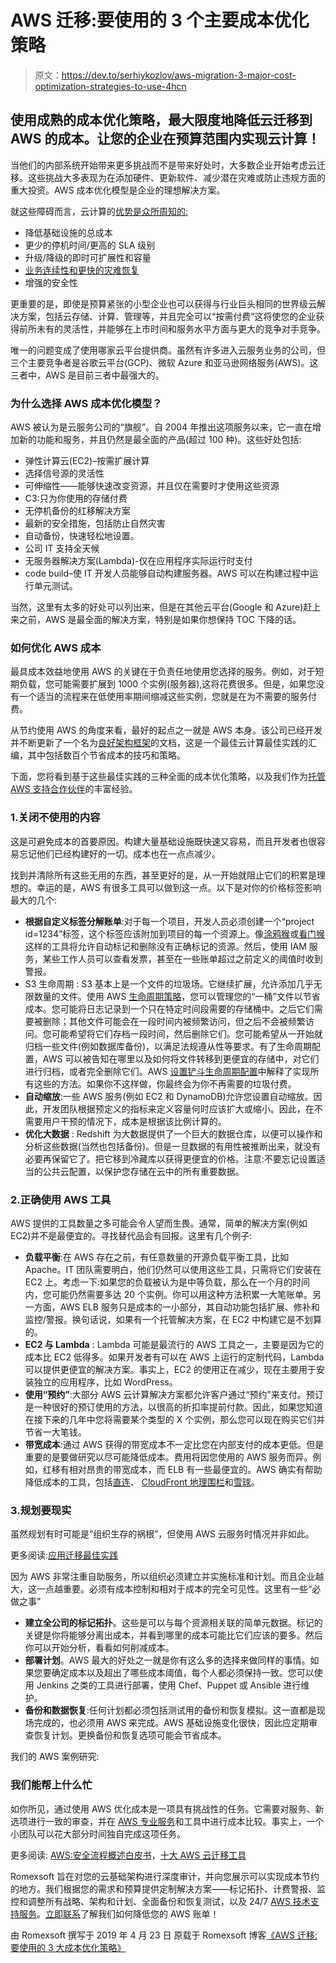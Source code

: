 # AWS 迁移:要使用的 3 个主要成本优化策略

> 原文：<https://dev.to/serhiykozlov/aws-migration-3-major-cost-optimization-strategies-to-use-4hcn>

## 使用成熟的成本优化策略，最大限度地降低云迁移到 AWS 的成本。让您的企业在预算范围内实现云计算！

当他们的内部系统开始带来更多挑战而不是带来好处时，大多数企业开始考虑云迁移。这些挑战大多表现为在添加硬件、更新软件、减少潜在灾难或防止违规方面的重大投资。AWS 成本优化模型是企业的理想解决方案。

就这些障碍而言，云计算的[优势是众所周知的:](https://www.romexsoft.com/blog/migration-to-aws-cloud-benefits/)

*   降低基础设施的总成本
*   更少的停机时间/更高的 SLA 级别
*   升级/降级的即时可扩展性和容量
*   [业务连续性和更快的灾难恢复](https://www.romexsoft.com/blog/disaster-recovery-plan/)
*   增强的安全性

更重要的是，即使是预算紧张的小型企业也可以获得与行业巨头相同的世界级云解决方案，包括云存储、计算、管理等，并且完全可以“按需付费”这将使您的企业获得前所未有的灵活性，并能够在上市时间和服务水平方面与更大的竞争对手竞争。

唯一的问题变成了使用哪家云平台提供商。虽然有许多进入云服务业务的公司，但三个主要竞争者是谷歌云平台(GCP)、微软 Azure 和亚马逊网络服务(AWS)。这三者中，AWS 是目前三者中最强大的。

### 为什么选择 AWS 成本优化模型？

AWS 被认为是云服务公司的“旗舰”。自 2004 年推出这项服务以来，它一直在增加新的功能和服务，并且仍然是最全面的产品(超过 100 种)。这些好处包括:

*   弹性计算云(EC2)–按需扩展计算
*   选择信号源的灵活性
*   可伸缩性——能够快速改变资源，并且仅在需要时才使用这些资源
*   C3:只为你使用的存储付费
*   无停机备份的红移解决方案
*   最新的安全措施，包括防止自然灾害
*   自动备份，快速轻松地设置。
*   公司 IT 支持全天候
*   无服务器解决方案(Lambda)-仅在应用程序实际运行时支付
*   code build–使 IT 开发人员能够自动构建服务器。AWS 可以在构建过程中运行单元测试。

当然，这里有太多的好处可以列出来，但是在其他云平台(Google 和 Azure)赶上来之前，AWS 是最全面的解决方案，特别是如果你想保持 TOC 下降的话。

### 如何优化 AWS 成本

最具成本效益地使用 AWS 的关键在于负责任地使用您选择的服务。例如，对于短期负载，您可能需要扩展到 1000 个实例(服务器),这将花费很多。但是，如果您没有一个适当的流程来在低使用率期间缩减这些实例，您就是在为不需要的服务付费。

从节约使用 AWS 的角度来看，最好的起点之一就是 AWS 本身。该公司已经开发并不断更新了一个名为[良好架构框架](https://aws.amazon.com/architecture/well-architected/)的文档，这是一个最佳云计算最佳实践的汇编，其中包括数百个节省成本的技巧和策略。

下面，您将看到基于这些最佳实践的三种全面的成本优化策略，以及我们作为[托管 AWS 支持合作伙伴](https://www.romexsoft.com/aws-managed-services/)的丰富经验。

### 1.关闭不使用的内容

这是可避免成本的首要原因。构建大量基础设施既快速又容易，而且开发者也很容易忘记他们已经构建好的一切。成本也在一点点减少。

找到并清除所有这些无用的东西，甚至更好的是，从一开始就阻止它们的积累是理想的。幸运的是，AWS 有很多工具可以做到这一点。以下是对你的价格标签影响最大的几个:

*   **根据自定义标签分解账单**:对于每一个项目，开发人员必须创建一个“project id=1234”标签，这个标签应该附加到项目的每一个资源上。像[涂鸦猴](http://answersforaws.com/code/graffiti-monkey/)或[看门猴](https://medium.com/netflix-techblog/janitor-monkey-keeping-the-cloud-tidy-and-clean-d517ad74d648)这样的工具将允许自动标记和删除没有正确标记的资源。然后，使用 IAM 服务，某些工作人员可以查看发票，甚至在一些账单超过之前定义的阈值时收到警报。
*   S3 生命周期 : S3 基本上是一个文件的垃圾场。它继续扩展，允许添加几乎无限数量的文件。使用 AWS [生命周期策略](https://docs.aws.amazon.com/AmazonS3/latest/dev/object-lifecycle-mgmt.html)，您可以管理您的“一桶”文件以节省成本。您可能将日志记录到一个只在特定时间段需要的存储桶中。之后它们需要被删除；其他文件可能会在一段时间内被频繁访问，但之后不会被频繁访问。您可能希望将它们存档一段时间，然后删除它们。您可能希望从一开始就归档一些文件(例如数据库备份)，以满足法规遵从性等要求。有了生命周期配置，AWS 可以被告知在哪里以及如何将文件转移到更便宜的存储中，对它们进行归档，或者完全删除它们。AWS [设置铲斗生命周期配置](https://docs.aws.amazon.com/AmazonS3/latest/dev/how-to-set-lifecycle-configuration-intro.html)中解释了实现所有这些的方法。如果你不这样做，你最终会为你不再需要的垃圾付费。
*   **自动缩放**:一些 AWS 服务(例如 EC2 和 DynamoDB)允许您设置自动缩放。因此，开发团队根据预定义的指标来定义容量何时应该扩大或缩小。因此，在不需要用户干预的情况下，成本是根据该比例计算的。
*   **优化大数据** : Redshift 为大数据提供了一个巨大的数据仓库，以便可以操作和分析这些数据(当然也包括备份)。但是一旦数据的有用性被推断出来，就没有必要再保留它了。把它移到冷藏库以获得更便宜的价格。注意:不要忘记设置适当的公共云配置，以保护您存储在云中的所有重要数据。

### 2.正确使用 AWS 工具

AWS 提供的工具数量之多可能会令人望而生畏。通常，简单的解决方案(例如 EC2)并不是最便宜的。寻找替代品会有回报。这里有几个例子:

*   **负载平衡**:在 AWS 存在之前，有任意数量的开源负载平衡工具，比如 Apache。IT 团队需要明白，他们仍然可以使用这些工具，只需将它们安装在 EC2 上。考虑一下:如果您的负载被认为是中等负载，那么在一个月的时间内，您可能仍然需要多达 20 个实例。你可以用这种方法积累一大笔账单。另一方面，AWS ELB 服务只是成本的一小部分，其自动功能包括扩展、修补和监控/警报。换句话说，如果有一个托管解决方案，在 EC2 中构建它是不划算的。
*   **EC2 与 Lambda** : Lambda 可能是最流行的 AWS 工具之一，主要是因为它的成本比 EC2 低得多。如果开发者有可以在 AWS 上运行的定制代码，Lambda 可以提供更便宜的解决方案。事实上，EC2 的使用正在减少，现在主要用于安装独立的应用程序，比如 WordPress。
*   **使用“预约”**:大部分 AWS 云计算解决方案都允许客户通过“预约”来支付。预订是一种很好的预订使用的方法，以很高的折扣率提前付款。因此，如果您知道在接下来的几年中您将需要某个类型的 X 个实例，那么您可以现在购买它们并节省一大笔钱。
*   **带宽成本**:通过 AWS 获得的带宽成本不一定比您在内部支付的成本更低。但是重要的是要做研究以尽可能降低成本。费用将因您使用的 AWS 服务而异。例如，红移有相对昂贵的带宽成本，而 ELB 有一些最便宜的。AWS 确实有帮助降低成本的工具，包括[直连](https://aws.amazon.com/directconnect/?sc_channel=PS&sc_campaign=acquisition_US&sc_publisher=google&sc_medium=direct_connect_b&sc_content=aws_direct_connect_e&sc_detail=direct%20connect%20aws&sc_category=direct_connect&sc_segment=194354083609&sc_matchtype=e&sc_country=US&s_kwcid=AL!4422!3!194354083609!e!!g!!direct%20connect%20aws&ef_id=VahAXwAABAXtBC4r:20180413204640:s)、 [CloudFront 地理围栏](https://docs.aws.amazon.com/AmazonCloudFront/latest/DeveloperGuide/georestrictions.html)和[雪球](https://aws.amazon.com/snowball)。

### 3.规划要现实

虽然规划有时可能是“组织生存的祸根”，但使用 AWS 云服务时情况并非如此。

更多阅读:[应用迁移最佳实践](https://www.romexsoft.com/blog/application-migration-best-practices/)

因为 AWS 非常注重自助服务，所以组织必须建立并实施标准和计划。而且企业越大，这一点越重要。必须有成本控制和相对于成本的完全可见性。这里有一些“必做之事”

*   **建立全公司的标记拓扑**。这些是可以与每个资源相关联的简单元数据。标记的关键是你将能够分离出成本，并看到哪里的成本可能比它们应该的要多。然后你可以开始分析，看看如何削减成本。
*   **部署计划**。AWS 最大的好处之一就是你有这么多的选择来做同样的事情。如果您要确定成本以及超出了哪些成本阈值，每个人都必须保持一致。您可以使用 Jenkins 之类的工具进行部署，使用 Chef、Puppet 或 Ansible 进行维护。
*   **备份和数据恢复**:任何计划都必须包括测试用的备份和恢复模拟。这一直都是现场完成的，也必须用 AWS 来完成。AWS 基础设施变化很快，因此应定期审查恢复计划。更换备份和恢复选项可能会节省成本。

我们的 AWS 案例研究:

### 我们能帮上什么忙

如你所见，通过使用 AWS 优化成本是一项具有挑战性的任务。它需要对服务、新选项进行一致的审查，并在 [AWS 专业服务](https://www.romexsoft.com/aws-cloud-services/)和工具中进行成本比较。事实上，一个小团队可以花大部分时间独自完成这项任务。

更多阅读: [AWS:安全流程概述白皮书](https://www.romexsoft.com/blog/aws-overview-of-security-processes-whitepaper/)，[十大 AWS 云迁移工具](https://www.romexsoft.com/blog/top-10-aws-cloud-migration-tools/)

Romexsoft 旨在对您的云基础架构进行深度审计，并向您展示可以实现成本节约的地方。我们根据您的需求和预算提供定制解决方案——标记拓扑、计费警报、监控和调整所有战略、架构和计划、全面备份和恢复测试，以及 24/7 [AWS 技术支持服务](https://www.romexsoft.com/noc-technical-support/)。[立即联系](https://www.romexsoft.com/contact-us/)了解我们如何降低您的 AWS 账单！

由 Romexsoft 撰写于 2019 年 4 月 23 日
原载于 Romexsoft 博客[《AWS 迁移:要使用的 3 大成本优化策略》](https://www.romexsoft.com/blog/aws-migration-3-major-cost-optimization-strategies-to-use/)